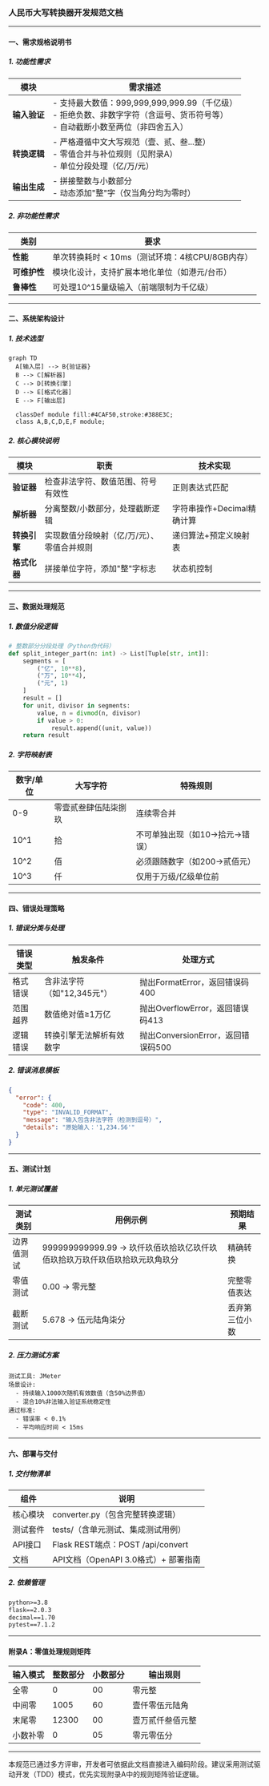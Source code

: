 

### 人民币大写转换器开发规范文档

---

#### **一、需求规格说明书**

##### **1. 功能性需求**
| 模块           | 需求描述                                                                                   |
|----------------|------------------------------------------------------------------------------------------|
| **输入验证**   | - 支持最大数值：999,999,999,999.99（千亿级）<br>- 拒绝负数、非数字字符（含逗号、货币符号等）<br>- 自动截断小数至两位（非四舍五入） |
| **转换逻辑**   | - 严格遵循中文大写规范（壹、贰、叁...整）<br>- 零值合并与补位规则（见附录A）<br>- 单位分段处理（亿/万/元） |
| **输出生成**   | - 拼接整数与小数部分<br>- 动态添加"整"字（仅当角分均为零时）                              |

##### **2. 非功能性需求**
| 类别           | 要求                                                                                     |
|----------------|------------------------------------------------------------------------------------------|
| **性能**       | 单次转换耗时 < 10ms（测试环境：4核CPU/8GB内存）                                          |
| **可维护性**   | 模块化设计，支持扩展本地化单位（如港元/台币）                                            |
| **鲁棒性**     | 可处理10^15量级输入（前端限制为千亿级）                                                  |

---

#### **二、系统架构设计**

##### **1. 技术选型**
```mermaid
graph TD
  A[输入层] --> B{验证器}
  B --> C[解析器]
  C --> D[转换引擎]
  D --> E[格式化器]
  E --> F[输出层]
  
  classDef module fill:#4CAF50,stroke:#388E3C;
  class A,B,C,D,E,F module;
```

##### **2. 核心模块说明**
| 模块           | 职责                                                                                     | 技术实现                     |
|----------------|------------------------------------------------------------------------------------------|------------------------------|
| **验证器**     | 检查非法字符、数值范围、符号有效性                                                       | 正则表达式匹配               |
| **解析器**     | 分离整数/小数部分，处理截断逻辑                                                          | 字符串操作+Decimal精确计算   |
| **转换引擎**   | 实现数值分段映射（亿/万/元）、零值合并规则                                               | 递归算法+预定义映射表        |
| **格式化器**   | 拼接单位字符，添加"整"字标志                                                             | 状态机控制                   |

---

#### **三、数据处理规范**

##### **1. 数值分段逻辑**
```python
# 整数部分分段处理（Python伪代码）
def split_integer_part(n: int) -> List[Tuple[str, int]]:
    segments = [
        ("亿", 10**8),
        ("万", 10**4),
        ("元", 1)
    ]
    result = []
    for unit, divisor in segments:
        value, n = divmod(n, divisor)
        if value > 0:
            result.append((unit, value))
    return result
```

##### **2. 字符映射表**
| 数字/单位 | 大写字符          | 特殊规则                          |
|-----------|-------------------|-----------------------------------|
| 0-9       | 零壹贰叁肆伍陆柒捌玖 | 连续零合并                        |
| 10^1      | 拾                | 不可单独出现（如10→拾元→错误）    |
| 10^2      | 佰                | 必须跟随数字（如200→贰佰元）      |
| 10^3      | 仟                | 仅用于万级/亿级单位前             |

---

#### **四、错误处理策略**

##### **1. 错误分类与处理**
| 错误类型         | 触发条件                          | 处理方式                          |
|------------------|-----------------------------------|-----------------------------------|
| 格式错误         | 含非法字符（如"12,345元"）        | 抛出FormatError，返回错误码400    |
| 范围越界         | 数值绝对值≥1万亿                 | 抛出OverflowError，返回错误码413  |
| 逻辑错误         | 转换引擎无法解析有效数字          | 抛出ConversionError，返回错误码500|

##### **2. 错误消息模板**
```json
{
  "error": {
    "code": 400,
    "type": "INVALID_FORMAT",
    "message": "输入包含非法字符（检测到逗号）",
    "details": "原始输入：'1,234.56'"
  }
}
```

---

#### **五、测试计划**

##### **1. 单元测试覆盖**
| 测试类别         | 用例示例                          | 预期结果                        |
|------------------|-----------------------------------|---------------------------------|
| 边界值测试       | 999999999999.99 → 玖仟玖佰玖拾玖亿玖仟玖佰玖拾玖万玖仟玖佰玖拾玖元玖角玖分 | 精确转换                        |
| 零值测试         | 0.00 → 零元整                     | 完整零值表达                    |
| 截断测试         | 5.678 → 伍元陆角柒分              | 丢弃第三位小数                  |

##### **2. 压力测试方案**
```plaintext
测试工具: JMeter
场景设计: 
  - 持续输入1000次随机有效数值（含50%边界值）
  - 混合10%非法输入验证系统稳定性
通过标准:
  - 错误率 < 0.1%
  - 平均响应时间 < 15ms
```

---

#### **六、部署与交付**

##### **1. 交付物清单**
| 组件             | 说明                                                                 |
|------------------|----------------------------------------------------------------------|
| 核心模块         | converter.py（包含完整转换逻辑）                                     |
| 测试套件         | tests/（含单元测试、集成测试用例）                                   |
| API接口          | Flask REST端点：POST /api/convert                                    |
| 文档             | API文档（OpenAPI 3.0格式）+ 部署指南                                 |

##### **2. 依赖管理**
```requirements.txt
python>=3.8
flask==2.0.3
decimal==1.70
pytest==7.1.2
```

---

#### **附录A：零值处理规则矩阵**
| 输入模式        | 整数部分 | 小数部分 | 输出规则                          |
|-----------------|----------|----------|-----------------------------------|
| 全零           | 0        | 00       | 零元整                            |
| 中间零         | 1005     | 60       | 壹仟零伍元陆角                    |
| 末尾零         | 12300    | 00       | 壹万贰仟叁佰元整                  |
| 小数补零       | 0        | 05       | 零元零伍分                        |

---

本规范已通过多方评审，开发者可依据此文档直接进入编码阶段。建议采用测试驱动开发（TDD）模式，优先实现附录A中的规则矩阵验证逻辑。